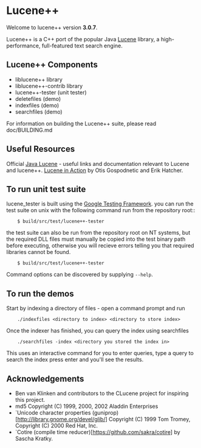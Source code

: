 Lucene++
==========

Welcome to lucene++ version **3.0.7**.

Lucene++ is a C++ port of the popular Java [Lucene](http://lucene.apache.org/)
library, a high-performance, full-featured text search engine.


Lucene++ Components
----------------

- liblucene++ library
- liblucene++-contrib library
- lucene++-tester (unit tester)
- deletefiles (demo)
- indexfiles (demo)
- searchfiles (demo)

For information on building the Lucene++ suite, please read doc/BUILDING.md


Useful Resources
----------------

Official [Java Lucene](http://lucene.apache.org/java/docs/index.html) - useful links and 
documentation relevant to Lucene and lucene++. [Lucene in Action](https://www.amazon.com/dp/1932394281/) 
by Otis Gospodnetic and Erik Hatcher.


To run unit test suite
----------------------

lucene_tester is built using the [Google Testing Framework](https://code.google.com/p/googletest/).
you can run the test suite on unix with the following command run from the
repository root::
```
    $ build/src/test/lucene++-tester
```

the test suite can also be run from the repository root on NT systems, but the required DLL
files must manually be copied into the test binary path before executing, otherwise you will
recieve errors telling you that required libraries cannot be found.
```
    $ build/src/test/lucene++-tester
```

Command options can be discovered by supplying `--help`.


To run the demos
----------------

Start by indexing a directory of files - open a command prompt and run
```
    ./indexfiles <directory to index> <directory to store index>
```	
Once the indexer has finished, you can query the index using searchfiles
```
    ./searchfiles -index <directory you stored the index in>
```
This uses an interactive command for you to enter queries, type a query to search the index press enter and you'll see the results.
	

Acknowledgements
----------------

- Ben van Klinken and contributors to the CLucene project for inspiring this project.
- md5 Copyright (C) 1999, 2000, 2002 Aladdin Enterprises
- `Unicode character properties (guniprop)[http://library.gnome.org/devel/glib/] Copyright (C) 1999 Tom Tromey, Copyright (C) 2000 Red Hat, Inc.
- `Cotire (compile time reducer)[https://github.com/sakra/cotire] by Sascha Kratky.
